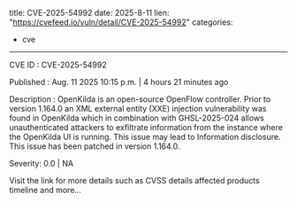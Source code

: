  
title: CVE-2025-54992
date: 2025-8-11
lien: "https://cvefeed.io/vuln/detail/CVE-2025-54992"
categories:
  - cve
---

CVE ID : CVE-2025-54992

Published :  Aug. 11
2025
10:15 p.m. | 4 hours
21 minutes ago

Description : OpenKilda is an open-source OpenFlow controller. Prior to version 1.164.0
an XML external entity (XXE) injection vulnerability was found in OpenKilda which in combination with GHSL-2025-024 allows unauthenticated attackers to exfiltrate information from the instance where the OpenKilda UI is running. This issue may lead to Information disclosure. This issue has been patched in version 1.164.0.

Severity: 0.0 | NA

Visit the link for more details
such as CVSS details
affected products
timeline
and more...
